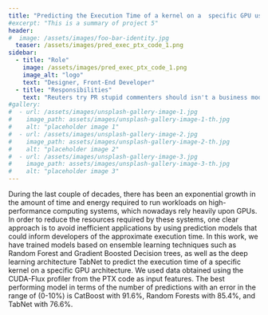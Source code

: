 ```yaml
---
title: "Predicting the Execution Time of a kernel on a  specific GPU using PTX code"
#excerpt: "This is a summary of project 5"
header:
#  image: /assets/images/foo-bar-identity.jpg
  teaser: /assets/images/pred_exec_ptx_code_1.png
sidebar:
  - title: "Role"
    image: /assets/images/pred_exec_ptx_code_1.png
    image_alt: "logo"
    text: "Designer, Front-End Developer"
  - title: "Responsibilities"
    text: "Reuters try PR stupid commenters should isn't a business model"
#gallery:
#  - url: /assets/images/unsplash-gallery-image-1.jpg
#    image_path: assets/images/unsplash-gallery-image-1-th.jpg
#    alt: "placeholder image 1"
#  - url: /assets/images/unsplash-gallery-image-2.jpg
#    image_path: assets/images/unsplash-gallery-image-2-th.jpg
#    alt: "placeholder image 2"
#  - url: /assets/images/unsplash-gallery-image-3.jpg
#    image_path: assets/images/unsplash-gallery-image-3-th.jpg
#    alt: "placeholder image 3"
---
```


During the last couple of decades, there has been an exponential growth in the amount of time and energy required to run workloads on high-performance computing systems, which nowadays rely heavily upon GPUs. In order to reduce the resources required by these systems, one clear approach is to avoid inefficient applications by using prediction models that could inform developers of the approximate execution time. In this work, we have trained models based on ensemble learning techniques such as Random Forest and Gradient Boosted Decision trees, as well as the deep learning architecture TabNet to predict the execution time of a specific kernel on a specific GPU architecture. We used data obtained using the CUDA-Flux profiler from the PTX code as input features. The best performing model in terms of the number of predictions with an error in the range of (0-10%) is CatBoost with 91.6%, Random Forests with 85.4%, and TabNet with 76.6%.

